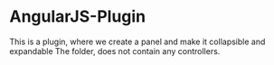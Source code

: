 AngularJS-Plugin
================

This is a plugin, where we create a panel and make it collapsible and expandable 
The folder, does not contain any controllers.
